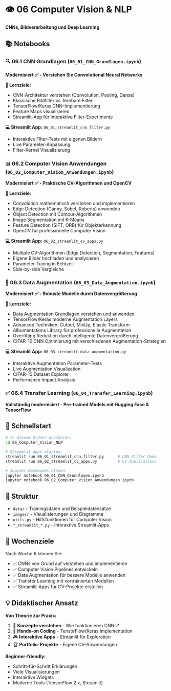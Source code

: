 # 👁️ 06 Computer Vision & NLP

**CNNs, Bildverarbeitung und Deep Learning**

## 📚 Notebooks

### 🔍 06.1 CNN Grundlagen (`06_01_CNN_Grundlagen.ipynb`)
**Modernisiert ✅ - Verstehen Sie Convolutional Neural Networks**

**🎯 Lernziele:**
- CNN-Architektur verstehen (Convolution, Pooling, Dense)
- Klassische Bildfilter vs. lernbare Filter
- TensorFlow/Keras CNN-Implementierung
- Feature Maps visualisieren
- Streamlit-App für interaktive Filter-Experimente

**💻 Streamlit App:** `06_01_streamlit_cnn_filter.py`
- Interaktive Filter-Tests mit eigenen Bildern
- Live Parameter-Anpassung
- Filter-Kernel Visualisierung

### 📊 06.2 Computer Vision Anwendungen (`06_02_Computer_Vision_Anwendungen.ipynb`)
**Modernisiert ✅ - Praktische CV-Algorithmen und OpenCV**

**🎯 Lernziele:**
- Convolution mathematisch verstehen und implementieren
- Edge Detection (Canny, Sobel, Roberts) anwenden
- Object Detection mit Contour-Algorithmen  
- Image Segmentation mit K-Means
- Feature Detection (SIFT, ORB) für Objekterkennung
- OpenCV für professionelle Computer Vision

**💻 Streamlit App:** `06_02_streamlit_cv_apps.py`
- Multiple CV-Algorithmen (Edge Detection, Segmentation, Features)
- Eigene Bilder hochladen und analysieren
- Parameter-Tuning in Echtzeit
- Side-by-side Vergleiche

### 🎨 06.3 Data Augmentation (`06_03_Data_Augmentation.ipynb`) 
**Modernisiert ✅ - Robuste Modelle durch Datenvergrößerung**

**🎯 Lernziele:**
- Data Augmentation Grundlagen verstehen und anwenden
- TensorFlow/Keras moderne Augmentation Layers
- Advanced Techniken: Cutout, MixUp, Elastic Transform
- Albumentations Library für professionelle Augmentation
- Overfitting Reduktion durch intelligente Datenvergrößerung
- CIFAR-10 CNN Optimierung mit verschiedenen Augmentation-Strategien

**💻 Streamlit App:** `06_03_streamlit_data_augmentation.py`
- Interaktive Augmentation Parameter-Tests
- Live Augmentation Visualization
- CIFAR-10 Dataset Explorer
- Performance Impact Analysis

### ✅ 06.4 Transfer Learning (`06_04_Transfer_Learning.ipynb`)
**Vollständig modernisiert - Pre-trained Models mit Hugging Face & TensorFlow**

## 🚀 Schnellstart

```bash
# In diesem Ordner ausführen:
cd 06_Computer_Vision_NLP

# Streamlit Apps starten:
streamlit run 06_01_streamlit_cnn_filter.py      # CNN Filter Demo
streamlit run 06_02_streamlit_cv_apps.py         # CV Applications

# Jupyter Notebooks öffnen:
jupyter notebook 06_01_CNN_Grundlagen.ipynb
jupyter notebook 06_02_Computer_Vision_Anwendungen.ipynb
```

## 📁 Struktur

- `data/` - Trainingsdaten und Beispieldatensätze
- `images/` - Visualisierungen und Diagramme  
- `utils.py` - Hilfsfunktionen für Computer Vision
- `*_streamlit_*.py` - Interaktive Streamlit-Apps

## 🎯 Wochenziele

Nach Woche 6 können Sie:
- ✅ CNNs von Grund auf verstehen und implementieren
- ✅ Computer Vision Pipelines entwickeln
- ✅ Data Augmentation für bessere Modelle anwenden
- ✅ Transfer Learning mit vortrainierten Modellen
- ✅ Streamlit-Apps für CV-Projekte erstellen

## 💡 Didaktischer Ansatz

**Von Theorie zur Praxis:**
1. 🧠 **Konzepte verstehen** - Wie funktionieren CNNs?
2. 🔧 **Hands-on Coding** - TensorFlow/Keras Implementation
3. 🎮 **Interaktive Apps** - Streamlit für Exploration  
4. 🏆 **Portfolio-Projekte** - Eigene CV-Anwendungen

**Beginner-friendly:**
- Schritt-für-Schritt Erklärungen
- Viele Visualisierungen
- Interaktive Widgets
- Moderne Tools (TensorFlow 2.x, Streamlit)
